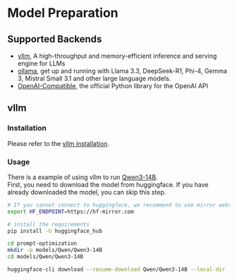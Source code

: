 # Model Preparation

## Supported Backends
- [vllm](https://docs.vllm.ai/en/latest/getting_started/quickstart.html), A high-throughput and memory-efficient inference and serving engine for LLMs
- [ollama](https://ollama.com/), get up and running with Llama 3.3, DeepSeek-R1, Phi-4, Gemma 3, Mistral Small 3.1 and other large language models.
- [OpenAI-Compatible](https://github.com/openai/openai-python), the official Python library for the OpenAI API

## vllm
### Installation
Please refer to the [vllm installation](https://docs.vllm.ai/en/latest/getting_started/installation/index.html).
### Usage
There is a example of using vllm to run [Qwen3-14B](https://huggingface.co/Qwen/Qwen3-14B).  
First, you need to download the model from huggingface. If you have already downloaded the model, you can skip this step.
```bash
# If you cannot connect to huggingface, we recommend to use mirror website https://hf-mirror.com/
export HF_ENDPOINT=https://hf-mirror.com

# install the requirements
pip install -U huggingface_hub

cd prompt-optimization
mkdir -p models/Qwen/Qwen3-14B
cd models/Qwen/Qwen3-14B

huggingface-cli download --resume-download Qwen/Qwen3-14B --local-dir ./
```
